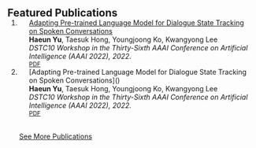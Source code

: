 <h2 id="publications" style="margin: 2px 0px -15px;">Featured Publications</h2>

<div class="publications">
<ol class="bibliography">

<li>
<div class="pub-row">

  <div class="col-sm-9" style="position: relative;padding-right: 15px;padding-left: 20px;">
    <div class="title"><a href="./abstracts/dstc10_paper.md">Adapting Pre-trained Language Model for Dialogue State Tracking on Spoken Conversations</a></div>
    <div class="author"><strong>Haeun Yu</strong>, Taesuk Hong, Youngjoong Ko, Kwangyong Lee</div>
    <div class="periodical"><em>DSTC10 Workshop in the Thirty-Sixth AAAI Conference on Artificial Intelligence (AAAI 2022), 2022.</em></div>
    <div class="links">
      <a href="https://github.com/shanemoon/dstc10/raw/main/papers/dstc10_aaai22_track2_25.pdf" class="btn btn-sm z-depth-0" role="button" target="_blank" style="font-size:12px;">PDF</a>
    </div>
  </div>
</div>
</li>

<li>
<div class="pub-row">

  <div class="col-sm-9" style="position: relative;padding-right: 15px;padding-left: 20px;">
    <div class="title">[Adapting Pre-trained Language Model for Dialogue State Tracking on Spoken Conversations]()</a></div>
    <div class="author"><strong>Haeun Yu</strong>, Taesuk Hong, Youngjoong Ko, Kwangyong Lee</div>
    <div class="periodical"><em>DSTC10 Workshop in the Thirty-Sixth AAAI Conference on Artificial Intelligence (AAAI 2022), 2022.</em></div>
    <div class="links">
      <a href="https://github.com/shanemoon/dstc10/raw/main/papers/dstc10_aaai22_track2_25.pdf" class="btn btn-sm z-depth-0" role="button" target="_blank" style="font-size:12px;">PDF</a>
    </div>
  </div>
</div>
</li>

<br>

<a href="./more_pubs.md"> See More Publications </a>

</ol>
</div>
